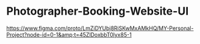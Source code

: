 # Photographer-Booking-Website-UI
https://www.figma.com/proto/LmZiDYUbj8RiSKwMxAMkHQ/MY-Personal-Project?node-id=0-1&amp;t=45ZlDoxbbT0lyx85-1
